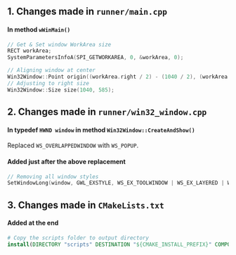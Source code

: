 ## 1. Changes made in `runner/main.cpp`

#### In method `wWinMain()`

```cpp
// Get & Set window WorkArea size
RECT workArea;
SystemParametersInfoA(SPI_GETWORKAREA, 0, &workArea, 0);

// Aligning window at center
Win32Window::Point origin((workArea.right / 2) - (1040 / 2), (workArea.bottom / 2) - (585 / 2));
// Adjusting to right size
Win32Window::Size size(1040, 585);
```

## 2. Changes made in `runner/win32_window.cpp`

#### In typedef `HWND window` in method `Win32Window::CreateAndShow()`

Replaced `WS_OVERLAPPEDWINDOW` with `WS_POPUP`.

#### Added just after the above replacement

```cpp
// Removing all window styles
SetWindowLong(window, GWL_EXSTYLE, WS_EX_TOOLWINDOW | WS_EX_LAYERED | WS_VISIBLE);
```

## 3. Changes made in `CMakeLists.txt`

#### Added at the end

```cmake
# Copy the scripts folder to output directory
install(DIRECTORY "scripts" DESTINATION "${CMAKE_INSTALL_PREFIX}" COMPONENT Runtime)
```